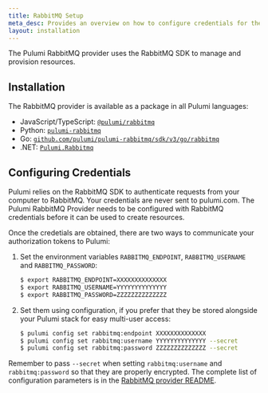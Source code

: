 ```yaml
---
title: RabbitMQ Setup
meta_desc: Provides an overview on how to configure credentials for the Pulumi RabbitMQ Provider.
layout: installation
---
```


The Pulumi RabbitMQ provider uses the RabbitMQ SDK to manage and provision resources.

## Installation

The RabbitMQ provider is available as a package in all Pulumi languages:

* JavaScript/TypeScript: [`@pulumi/rabbitmq`](https://www.npmjs.com/package/@pulumi/rabbitmq)
* Python: [`pulumi-rabbitmq`](https://pypi.org/project/pulumi-rabbitmq/)
* Go: [`github.com/pulumi/pulumi-rabbitmq/sdk/v3/go/rabbitmq`](https://github.com/pulumi/pulumi-rabbitmq)
* .NET: [`Pulumi.Rabbitmq`](https://www.nuget.org/packages/Pulumi.Rabbitmq)

## Configuring Credentials

Pulumi relies on the RabbitMQ SDK to authenticate requests from your computer to RabbitMQ. Your credentials are never sent
to pulumi.com.
The Pulumi RabbitMQ Provider needs to be configured with RabbitMQ credentials
before it can be used to create resources.

Once the credetials are obtained, there are two ways to communicate your authorization tokens to Pulumi:

1. Set the environment variables `RABBITMQ_ENDPOINT`, `RABBITMQ_USERNAME` and `RABBITMQ_PASSWORD`:

    ```bash
    $ export RABBITMQ_ENDPOINT=XXXXXXXXXXXXXX
    $ export RABBITMQ_USERNAME=YYYYYYYYYYYYYY
    $ export RABBITMQ_PASSWORD=ZZZZZZZZZZZZZZ
    ```

2. Set them using configuration, if you prefer that they be stored alongside your Pulumi stack for easy multi-user access:

    ```bash
    $ pulumi config set rabbitmq:endpoint XXXXXXXXXXXXXX
    $ pulumi config set rabbitmq:username YYYYYYYYYYYYYY --secret
    $ pulumi config set rabbitmq:password ZZZZZZZZZZZZZZ --secret
    ```

Remember to pass `--secret` when setting `rabbitmq:username` and `rabbitmq:password` so that they are properly encrypted. The complete list of
configuration parameters is in the [RabbitMQ provider README](https://github.com/pulumi/pulumi-rabbitmq/blob/master/README.md).
